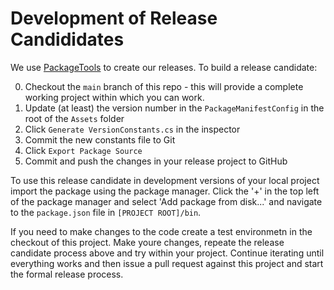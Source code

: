 # Development of Release Candididates

We use [PackageTools](https://github.com/jeffcampbellmakesgames/unity-package-tools) to create our releases. To build a release candidate:

  0. Checkout the `main` branch of this repo - this will provide a complete working project within which you can work.
  1. Update (at least) the version number in the `PackageManifestConfig` in the root of the `Assets` folder
  2. Click `Generate VersionConstants.cs` in the inspector
  3. Commit the new constants file to Git
  4. Click `Export Package Source`
  5. Commit and push the changes in your release project to GitHub

To use this release candidate in development versions of your local project
import the package using the package manager. Click the '+' in the top left
of the package manager and select 'Add package from disk...' and navigate
to the `package.json` file in `[PROJECT ROOT]/bin`.

If you need to make changes to the code create a test environmetn in the
checkout of this project. Make youre changes, repeate the release candidate
process above and try within your project. Continue iterating until 
everything works and then issue a pull request against this project and 
start the formal release process.
